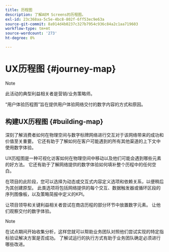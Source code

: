 ```yaml
---
title: 历程图
description: 了解AEM Screens的历程图。
exl-id: 23c368aa-5c5e-4bc8-802f-6ff53ec9e63a
source-git-commit: 8a914d4b0237c327b7954c936c84a2c1aa719603
workflow-type: tm+mt
source-wordcount: '273'
ht-degree: 0%

---
```


# UX历程图 {#journey-map}

>[!NOTE]
>
>此活动的典型利益相关者是营销/业务策略师。

“用户体验历程图”旨在提供用户体验网络交付的数字内容的方式和原因。

## 构建UX历程图 {#building-map}

深刻了解消费者如何在物理空间与数字标牌网络进行交互对于该网络带来的成功和价值至关重要。 它还有助于了解如何在客户可能遇到的所有其他渠道的上下文中使用数字体验。

UX历程图是一种可视化访客如何在物理空间中移动以及他们可能会遇到哪些元素的好方法。 它还有助于了解网络提供的数字体验如何填补整个历程中的任何空白。

在项目的此阶段，您可以选择为动态或交互式内容定义选项和依赖关系，以便稍后为其创建原型。 此类选项将包括网络提供的每个交互、数据触发器或循环区段的序列图像板，以及策略简报中定义的KPI。

让项目领导和关键利益相关者尝试在商店历程的部分环节中放置数字元素。 让他们观察交付的数字体验。

>[!NOTE]
> 在试点期间开始收集分析，这样您就可以帮助业务团队对照他们尝试实现的特定指标验证解决方案是否成功。 了解试运行的执行方式有助于业务团队确定必须进行哪些改进。
